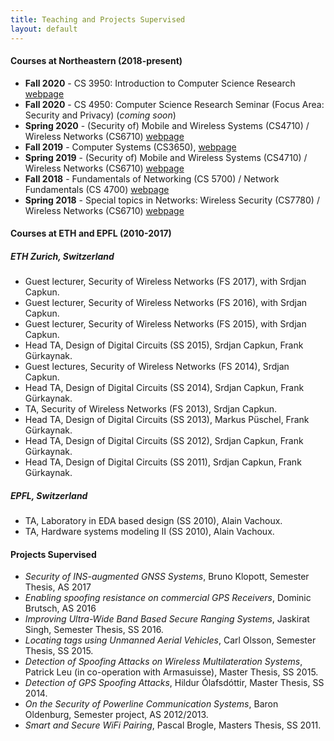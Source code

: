 ```yaml
---
title: Teaching and Projects Supervised
layout: default
---
```

#### Courses at Northeastern (2018-present)
- **Fall 2020** - CS 3950: Introduction to Computer Science Research [webpage](teaching/courses/fall20cs3950/index.html)
- **Fall 2020** - CS 4950: Computer Science Research Seminar (Focus Area: Security and Privacy) (_coming soon_)
- **Spring 2020** - (Security of) Mobile and Wireless Systems (CS4710) / Wireless Networks (CS6710)  [webpage](teaching/courses/spring20/index.html)
- **Fall 2019** - Computer Systems (CS3650), [webpage](teaching/courses/fall19/index.html)
- **Spring 2019** - (Security of) Mobile and Wireless Systems (CS4710) / Wireless Networks (CS6710)  [webpage](teaching/courses/spring19/index.html)
- **Fall 2018** - Fundamentals of Networking (CS 5700) / Network Fundamentals (CS 4700) [webpage](teaching/courses/fall18/index.html)
- **Spring 2018** - Special topics in Networks: Wireless Security (CS7780) / Wireless Networks (CS6710)  [webpage](teaching/courses/spring18/index.html)

#### Courses at ETH and EPFL (2010-2017)

##### ETH Zurich, Switzerland
- Guest lecturer, Security of Wireless Networks (FS 2017), with Srdjan Capkun.
- Guest lecturer, Security of Wireless Networks (FS 2016), with Srdjan Capkun.
- Guest lecturer, Security of Wireless Networks (FS 2015), with Srdjan Capkun.
- Head TA, Design of Digital Circuits (SS 2015), Srdjan Capkun, Frank Gürkaynak.
- Guest lectures, Security of Wireless Networks (FS 2014), Srdjan Capkun.
- Head TA, Design of Digital Circuits (SS 2014), Srdjan Capkun, Frank Gürkaynak.
- TA, Security of Wireless Networks (FS 2013), Srdjan Capkun.
- Head TA, Design of Digital Circuits (SS 2013), Markus Püschel, Frank Gürkaynak.
- Head TA, Design of Digital Circuits (SS 2012), Srdjan Capkun, Frank Gürkaynak.
- Head TA, Design of Digital Circuits (SS 2011), Srdjan Capkun, Frank Gürkaynak.

##### EPFL, Switzerland
- TA, Laboratory in EDA based design (SS 2010), Alain Vachoux.
- TA, Hardware systems modeling II (SS 2010), Alain Vachoux.

#### Projects Supervised
- *Security of INS-augmented GNSS Systems*, Bruno Klopott, Semester Thesis, AS 2017
- *Enabling spoofing resistance on commercial GPS Receivers*, Dominic Brutsch, AS 2016
- *Improving Ultra-Wide Band Based Secure Ranging Systems*, Jaskirat Singh, Semester Thesis, SS 2016.
- *Locating tags using Unmanned Aerial Vehicles*, Carl Olsson, Semester Thesis, SS 2015.
- *Detection of Spoofing Attacks on Wireless Multilateration Systems*, Patrick Leu (in co-operation with Armasuisse), Master Thesis, SS 2015.
- *Detection of GPS Spoofing Attacks*, Hildur Ólafsdóttir, Master Thesis, SS 2014.
- *On the Security of Powerline Communication Systems*, Baron Oldenburg, Semester project, AS 2012/2013.
- *Smart and Secure WiFi Pairing*, Pascal Brogle, Masters Thesis, SS 2011.
